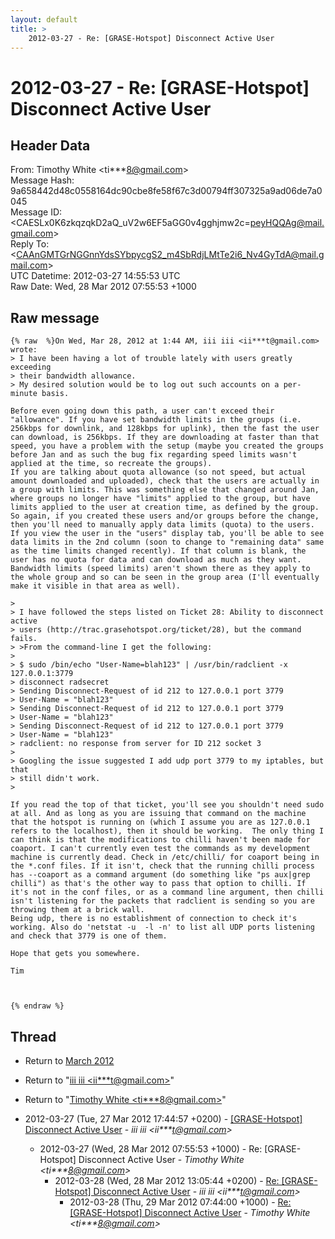 ```yaml
---
layout: default
title: >
    2012-03-27 - Re: [GRASE-Hotspot] Disconnect Active User
---
```


# 2012-03-27 - Re: [GRASE-Hotspot] Disconnect Active User

## Header Data

From: Timothy White \<ti***8@gmail.com\><br>
Message Hash: 9a658442d48c0558164dc90cbe8fe58f67c3d00794ff307325a9ad06de7a0045<br>
Message ID: \<CAESLx0K6zkqzqkD2aQ_uV2w6EF5aGG0v4gghjmw2c=peyHQQAg@mail.gmail.com\><br>
Reply To: \<CAAnGMTGrNGGnnYdsSYbpycgS2_m4SbRdjLMtTe2i6_Nv4GyTdA@mail.gmail.com\><br>
UTC Datetime: 2012-03-27 14:55:53 UTC<br>
Raw Date: Wed, 28 Mar 2012 07:55:53 +1000<br>

## Raw message

```
{% raw  %}On Wed, Mar 28, 2012 at 1:44 AM, iii iii <ii***t@gmail.com> wrote:
> I have been having a lot of trouble lately with users greatly exceeding
> their bandwidth allowance.
> My desired solution would be to log out such accounts on a per-minute basis.

Before even going down this path, a user can't exceed their
"allowance". If you have set bandwidth limits in the groups (i.e.
256kbps for downlink, and 128kbps for uplink), then the fast the user
can download, is 256kbps. If they are downloading at faster than that
speed, you have a problem with the setup (maybe you created the groups
before Jan and as such the bug fix regarding speed limits wasn't
applied at the time, so recreate the groups).
If you are talking about quota allowance (so not speed, but actual
amount downloaded and uploaded), check that the users are actually in
a group with limits. This was something else that changed around Jan,
where groups no longer have "limits" applied to the group, but have
limits applied to the user at creation time, as defined by the group.
So again, if you created these users and/or groups before the change,
then you'll need to manually apply data limits (quota) to the users.
If you view the user in the "users" display tab, you'll be able to see
data limits in the 2nd column (soon to change to "remaining data" same
as the time limits changed recently). If that column is blank, the
user has no quota for data and can download as much as they want.
Bandwidth limits (speed limits) aren't shown there as they apply to
the whole group and so can be seen in the group area (I'll eventually
make it visible in that area as well).

>
> I have followed the steps listed on Ticket 28: Ability to disconnect active
> users (http://trac.grasehotspot.org/ticket/28), but the command fails.
> >From the command-line I get the following:
>
> $ sudo /bin/echo "User-Name=blah123" | /usr/bin/radclient -x 127.0.0.1:3779
> disconnect radsecret
> Sending Disconnect-Request of id 212 to 127.0.0.1 port 3779
> User-Name = "blah123"
> Sending Disconnect-Request of id 212 to 127.0.0.1 port 3779
> User-Name = "blah123"
> Sending Disconnect-Request of id 212 to 127.0.0.1 port 3779
> User-Name = "blah123"
> radclient: no response from server for ID 212 socket 3
>
> Googling the issue suggested I add udp port 3779 to my iptables, but that
> still didn't work.
>

If you read the top of that ticket, you'll see you shouldn't need sudo
at all. And as long as you are issuing that command on the machine
that the hotspot is running on (which I assume you are as 127.0.0.1
refers to the localhost), then it should be working.  The only thing I
can think is that the modifications to chilli haven't been made for
coaport. I can't currently even test the commands as my development
machine is currently dead. Check in /etc/chilli/ for coaport being in
the *.conf files. If it isn't, check that the running chilli process
has --coaport as a command argument (do something like "ps aux|grep
chilli") as that's the other way to pass that option to chilli. If
it's not in the conf files, or as a command line argument, then chilli
isn't listening for the packets that radclient is sending so you are
throwing them at a brick wall.
Being udp, there is no establishment of connection to check it's
working. Also do 'netstat -u  -l -n' to list all UDP ports listening
and check that 3779 is one of them.

Hope that gets you somewhere.

Tim



{% endraw %}
```

## Thread

+ Return to [March 2012](/archive/2012/03)

+ Return to "[iii iii <ii***t<span>@</span>gmail.com>](/authors/ii___t_at_gmail_com)"
+ Return to "[Timothy White <ti***8<span>@</span>gmail.com>](/authors/ti___8_at_gmail_com)"

+ 2012-03-27 (Tue, 27 Mar 2012 17:44:57 +0200) - [[GRASE-Hotspot] Disconnect Active User](/archive/2012/03/f92333a64c7ec83b049613eae633c1e505721ae69a5185fc5d7d15a6da864eaf) - _iii iii \<ii***t@gmail.com\>_
  + 2012-03-27 (Wed, 28 Mar 2012 07:55:53 +1000) - Re: [GRASE-Hotspot] Disconnect Active User - _Timothy White \<ti***8@gmail.com\>_
    + 2012-03-28 (Wed, 28 Mar 2012 13:05:44 +0200) - [Re: [GRASE-Hotspot] Disconnect Active User](/archive/2012/03/691ab877639754f610dafc2707db996300e21197145cb90e5fc1afdd99d79b9f) - _iii iii \<ii***t@gmail.com\>_
      + 2012-03-28 (Thu, 29 Mar 2012 07:44:00 +1000) - [Re: [GRASE-Hotspot] Disconnect Active User](/archive/2012/03/c60b96ddfef098460e4ea706ed7c7c8f0906da9fedf4bfcc36f3db9021cfb852) - _Timothy White \<ti***8@gmail.com\>_

